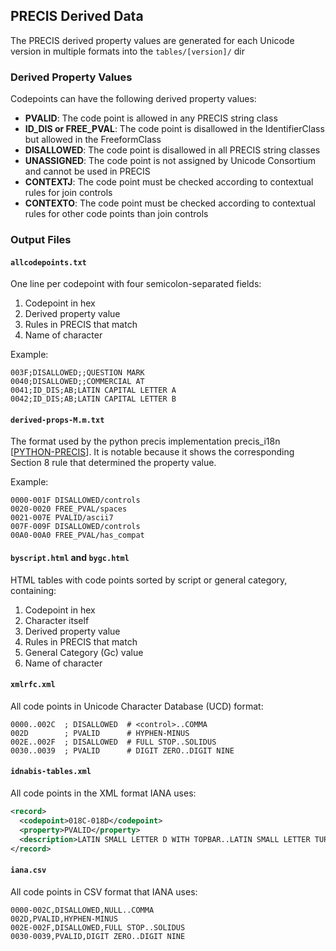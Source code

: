 ## PRECIS Derived Data

The PRECIS derived property values are generated for each Unicode version in multiple formats into the `tables/[version]/` dir

### Derived Property Values

Codepoints can have the following derived property values:

- **PVALID**: The code point is allowed in any PRECIS string class
- **ID_DIS or FREE_PVAL**: The code point is disallowed in the IdentifierClass but allowed in the FreeformClass
- **DISALLOWED**: The code point is disallowed in all PRECIS string classes
- **UNASSIGNED**: The code point is not assigned by Unicode Consortium and cannot be used in PRECIS
- **CONTEXTJ**: The code point must be checked according to contextual rules for join controls
- **CONTEXTO**: The code point must be checked according to contextual rules for other code points than join controls

### Output Files

#### `allcodepoints.txt`
One line per codepoint with four semicolon-separated fields:
1. Codepoint in hex
2. Derived property value
3. Rules in PRECIS that match
4. Name of character

Example:
```
003F;DISALLOWED;;QUESTION MARK
0040;DISALLOWED;;COMMERCIAL AT
0041;ID_DIS;AB;LATIN CAPITAL LETTER A
0042;ID_DIS;AB;LATIN CAPITAL LETTER B
```

#### `derived-props-M.m.txt`

The format used by the python precis implementation precis_i18n [[PYTHON-PRECIS](#PYTHON-PRECIS)].
It is notable because it shows the corresponding Section 8 rule that determined the property value.

Example:

```
0000-001F DISALLOWED/controls
0020-0020 FREE_PVAL/spaces
0021-007E PVALID/ascii7
007F-009F DISALLOWED/controls
00A0-00A0 FREE_PVAL/has_compat
```



#### `byscript.html` and `bygc.html`
HTML tables with code points sorted by script or general category, containing:
1. Codepoint in hex
2. Character itself
3. Derived property value
4. Rules in PRECIS that match
5. General Category (Gc) value
6. Name of character

#### `xmlrfc.xml`
All code points in Unicode Character Database (UCD) format:
```
0000..002C  ; DISALLOWED  # <control>..COMMA
002D        ; PVALID      # HYPHEN-MINUS
002E..002F  ; DISALLOWED  # FULL STOP..SOLIDUS
0030..0039  ; PVALID      # DIGIT ZERO..DIGIT NINE
```

#### `idnabis-tables.xml`
All code points in the XML format IANA uses:
```xml
<record>
  <codepoint>018C-018D</codepoint>
  <property>PVALID</property>
  <description>LATIN SMALL LETTER D WITH TOPBAR..LATIN SMALL LETTER TURNED DELTA</description>
</record>
```

#### `iana.csv`
All code points in CSV format that IANA uses:
```
0000-002C,DISALLOWED,NULL..COMMA
002D,PVALID,HYPHEN-MINUS
002E-002F,DISALLOWED,FULL STOP..SOLIDUS
0030-0039,PVALID,DIGIT ZERO..DIGIT NINE
```
